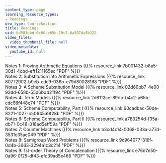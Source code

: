 ```yaml
---
content_type: page
learning_resource_types:
- Readings
ocw_type: CourseSection
title: Readings
uid: bd583dbd-6c80-e65b-19c5-6a507da5b322
video_files:
  video_thumbnail_file: null
video_metadata:
  youtube_id: null
---
```


Notes 1: Proving Arithmetic Equations ({{% resource_link 7b001432-b8a5-30d1-4dbd-eff1211165ec "PDF" %}})  
Notes 2: Substitution into Arithmetic Expressions ({{% resource_link 80772902-b9eb-cdc9-038b-e79d80028188 "PDF" %}})  
Notes 3: A Scheme Substitution Model ({{% resource_link 02d60bb7-4e90-93dd-658b-55d6bd421f94 "PDF" %}})  
Notes 4: Term Models ({{% resource_link 2d8112ce-89db-b4c2-a65b-cdc66f448c74 "PDF" %}})  
Notes 5: Scheme Computability, Part I ({{% resource_link 60cadbac-50de-8221-1027-b50645a9f28b "PDF" %}})  
Notes 6: Scheme Computability, Part II ({{% resource_link a783254d-f35a-db71-0c48-318ad5eff59a "PDF" %}})  
Notes 7: Counter Machines ({{% resource_link b3cd4c14-0068-033a-a77d-3531c35ae049 "PDF" %}})  
Notes 8: Semigroup Word Problems ({{% resource_link 9c964077-316f-0d4b-3663-3294a1c3c214 "PDF" %}})  
Notes 9: 1st-order Theory of Concatenation ({{% resource_link e76d7d50-0a96-0f25-df43-efc39ad5e466 "PDF" %}})